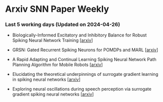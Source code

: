 # Arxiv SNN Paper Weekly


 ### **Last 5 working days (Updated on 2024-04-26)** 


- Biologically-Informed Excitatory and Inhibitory Balance for Robust Spiking Neural Network Training [[arxiv](https://arxiv.org/abs/2404.15627)]

- GRSN: Gated Recurrent Spiking Neurons for POMDPs and MARL [[arxiv](https://arxiv.org/abs/2404.15597)]

- A Rapid Adapting and Continual Learning Spiking Neural Network Path Planning Algorithm for Mobile Robots [[arxiv](https://arxiv.org/abs/2404.15524)]

- Elucidating the theoretical underpinnings of surrogate gradient learning in spiking neural networks [[arxiv](https://arxiv.org/abs/2404.14964)]

- Exploring neural oscillations during speech perception via surrogate gradient spiking neural networks [[arxiv](https://arxiv.org/abs/2404.14024)]

